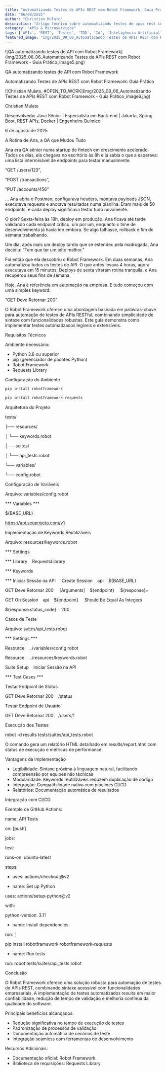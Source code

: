 ```yaml
---
title: "Automatizando Testes de APIs REST com Robot Framework: Guia Prático"
date: "06/08/2025"
author: "Christian Mulato"
description: "Artigo técnico sobre automatizando testes de apis rest com robot framework: guia prático"
category: "APIs & Microserviços"
tags: ['APIs', 'REST', 'Testes', 'TDD', 'IA', 'Inteligência Artificial']
featured_image: "img/2025_08_06_Automatizando Testes de APIs REST com Robot Framework - Guia Prático_featured.jpg"
---
```


![QA automatizando testes de API com Robot Framework](img/2025_08_06_Automatizando Testes de APIs REST com Robot Framework - Guia Prático_image5.png)

QA automatizando testes de API com Robot Framework

Automatizando Testes de APIs REST com Robot Framework: Guia Prático

![Christian Mulato, #OPEN_TO_WORK](img/2025_08_06_Automatizando Testes de APIs REST com Robot Framework - Guia Prático_image6.jpg)

Christian Mulato

Desenvolvedor Java Sênior | Especialista em Back-end | Jakarta, Spring Boot, REST APIs, Docker | Engenheiro Químico

6 de agosto de 2025

A Rotina de Ana, a QA que Mudou Tudo

Ana era QA sênior numa startup de fintech em crescimento acelerado. Todos os dias, ela chegava no escritório às 8h e já sabia o que a esperava: uma lista interminável de endpoints para testar manualmente.

“GET /users/123”,

“POST /transactions”,

“PUT /accounts/456”

… Ana abria o Postman, configurava headers, montava payloads JSON, executava requests e anotava resultados numa planilha. Eram mais de 50 endpoints, e cada deploy significava testar tudo novamente.

O pior? Sexta-feira às 18h, deploy em produção. Ana ficava até tarde validando cada endpoint crítico, um por um, enquanto o time de desenvolvimento já havia ido embora. Se algo falhasse, rollback e fim de semana trabalhando.

Um dia, após mais um deploy tardio que se estendeu pela madrugada, Ana decidiu: “Tem que ter um jeito melhor.”

Foi então que ela descobriu o Robot Framework. Em duas semanas, Ana automatizou todos os testes de API. O que antes levava 4 horas, agora executava em 15 minutos. Deploys de sexta viraram rotina tranquila, e Ana recuperou seus fins de semana.

Hoje, Ana é referência em automação na empresa. E tudo começou com uma simples keyword:

“GET Deve Retornar 200”

O Robot Framework oferece uma abordagem baseada em palavras-chave para automação de testes de APIs RESTful, combinando simplicidade de sintaxe com funcionalidades robustas. Este guia demonstra como implementar testes automatizados legíveis e extensíveis.

Requisitos Técnicos

Ambiente necessário:

- Python 3.8 ou superior
- pip (gerenciador de pacotes Python)
- Robot Framework
- Requests Library

Configuração do Ambiente

```python
pip install robotframework

pip install robotframework-requests
```

Arquitetura do Projeto

tests/

├── resources/

│   └── keywords.robot

├── suites/

│   └── api_tests.robot

└── variables/

└── config.robot

Configuração de Variáveis

Arquivo: variables/config.robot

*** Variables ***

${BASE_URL}

https://api.seuprojeto.com/v1

Implementação de Keywords Reutilizáveis

Arquivo: resources/keywords.robot

*** Settings

*** Library    RequestsLibrary

*** Keywords

*** Iniciar Sessão na API     Create Session    api    ${BASE_URL}

GET Deve Retornar 200     [Arguments]    ${endpoint}     ${response}=

GET On Session    api    ${endpoint}     Should Be Equal As Integers

${response.status_code}    200

Casos de Teste

Arquivo: suites/api_tests.robot

*** Settings ***

Resource    ../variables/config.robot

Resource    ../resources/keywords.robot

Suite Setup    Iniciar Sessão na API

*** Test Cases ***

Testar Endpoint de Status

GET Deve Retornar 200    /status

Testar Endpoint de Usuário

GET Deve Retornar 200    /users/1

Execução dos Testes

robot -d results tests/suites/api_tests.robot

O comando gera um relatório HTML detalhado em results/report.html com status de execução e métricas de performance.

Vantagens da Implementação

- Legibilidade: Sintaxe próxima à linguagem natural, facilitando compreensão por equipes não técnicas
- Modularidade: Keywords reutilizáveis reduzem duplicação de código
- Integração: Compatibilidade nativa com pipelines CI/CD
- Relatórios: Documentação automática de resultados

Integração com CI/CD

Exemplo de GitHub Actions:

name: API Tests

on: [push]

jobs:

test:

runs-on: ubuntu-latest

steps:

- uses: actions/checkout@v2

- name: Set up Python

uses: actions/setup-python@v2

with:

python-version: 3.11

- name: Install dependencies

run: |

pip install robotframework robotframework-requests

- name: Run tests

run: robot tests/suites/api_tests.robot

Conclusão

O Robot Framework oferece uma solução robusta para automação de testes de APIs REST, combinando sintaxe acessível com funcionalidades empresariais. A implementação de testes automatizados resulta em maior confiabilidade, redução de tempo de validação e melhoria contínua da qualidade do software.

Principais benefícios alcançados:

- Redução significativa no tempo de execução de testes
- Padronização de processos de validação
- Documentação automática de cenários de teste
- Integração seamless com ferramentas de desenvolvimento

Recursos Adicionais:

- Documentação oficial: Robot Framework
- Biblioteca de requisições: Requests Library
